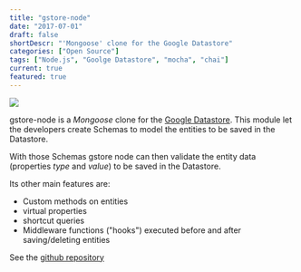 ```yaml
---
title: "gstore-node"
date: "2017-07-01"
draft: false
shortDescr: "'Mongoose' clone for the Google Datastore"
categories: ["Open Source"]
tags: ["Node.js", "Goolge Datastore", "mocha", "chai"]
current: true
featured: true
---
```


<img src="https://raw.githubusercontent.com/sebelga/gstore-node/master/logo/logo.png">

gstore-node is a _Mongoose_ clone for the [Google Datastore](https://cloud.google.com/datastore/docs/concepts/overview). This module let the developers create Schemas to model the entities to be saved in the Datastore.

With those Schemas gstore node can then validate the entity data (properties _type_ and _value_) to be saved in the Datastore.

Its other main features are:  

* Custom methods on entities
* virtual properties
* shortcut queries
* Middleware functions ("hooks") executed before and after saving/deleting entities

See the [github repository](https://github.com/sebelga/gstore-node)
